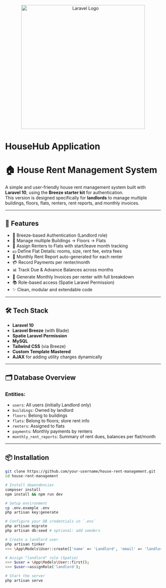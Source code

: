 <p align="center"><a href="https://laravel.com" target="_blank"><img src="https://raw.githubusercontent.com/laravel/art/master/logo-lockup/5%20SVG/2%20CMYK/1%20Full%20Color/laravel-logolockup-cmyk-red.svg" width="400" alt="Laravel Logo"></a></p>

# HouseHub Application

# 🏠 House Rent Management System

A simple and user-friendly house rent management system built with **Laravel 10**, using the **Breeze starter kit** for authentication.  
This version is designed specifically for **landlords** to manage multiple buildings, floors, flats, renters, rent reports, and monthly invoices.

---

## 📌 Features

- 🔐 Breeze-based Authentication (Landlord role)
- 🏢 Manage multiple Buildings → Floors → Flats
- 👥 Assign Renters to Flats with start/leave month tracking
- 💵 Define Flat Details: rooms, size, rent fee, extra fees
- 📆 Monthly Rent Report auto-generated for each renter
- 💳 Record Payments per renter/month
- 📊 Track Due & Advance Balances across months
- 🧾 Generate Monthly Invoices per renter with full breakdown
- 📚 Role-based access (Spatie Laravel Permission)
- ✨ Clean, modular and extendable code

---

## 🛠️ Tech Stack

- **Laravel 10**
- **Laravel Breeze** (with Blade)
- **Spatie Laravel Permission**
- **MySQL**
- **Tailwind CSS** (via Breeze)
- **Custom Template Mastered**
- **AJAX** for adding utility charges dynamically

---

## 🗂️ Database Overview

### Entities:

- `users`: All users (initially Landlord only)
- `buildings`: Owned by landlord
- `floors`: Belong to buildings
- `flats`: Belong to floors; store rent info
- `renters`: Assigned to flats
- `payments`: Monthly payments by renters
- `monthly_rent_reports`: Summary of rent dues, balances per flat/month

---

## 📦 Installation

```bash
git clone https://github.com/your-username/house-rent-management.git
cd house-rent-management

# Install dependencies
composer install
npm install && npm run dev

# Setup environment
cp .env.example .env
php artisan key:generate

# Configure your DB credentials in `.env`
php artisan migrate
php artisan db:seed # optional: add seeders

# Create a landlord user
php artisan tinker
>>> \App\Models\User::create(['name' => 'Landlord', 'email' => 'landlord@example.com', 'password' => bcrypt('password')]);

# Assign "landlord" role (Spatie)
>>> $user = \App\Models\User::first();
>>> $user->assignRole('landlord');

# Start the server
php artisan serve
```
